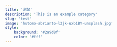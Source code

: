 ```yaml
---
title: '測試'
description: 'This is an example category'
slug: 'test'
image: 'hutomo-abrianto-l2jk-uxb1BY-unsplash.jpg'
style:
    background: '#2a9d8f'
    color: '#fff'
---
```

